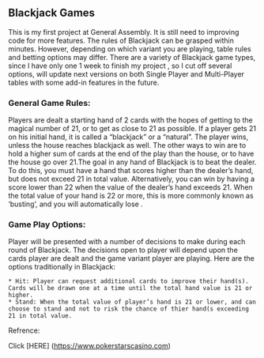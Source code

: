 ## Blackjack Games
  This is my first project at General Assembly. It is still need to improving code for more features. The rules of Blackjack can be grasped within minutes. However, depending on which variant you are playing, table rules and betting options may differ. There are a variety of Blackjack game types, since I have only one 1 week to finish my project , so I cut off several options, will update next versions on both Single Player and Multi-Player tables with some add-in features in the future.

  ### General Game Rules:
  Players are dealt a starting hand of 2 cards with the hopes of getting to the magical number of 21, or to get as close to 21 as possible. If a player gets 21 on his initial hand, it is called a “blackjack” or a “natural”. The player wins, unless the house reaches blackjack as well. The other ways to win are to hold a higher sum of cards at the end of the play than the house, or to have the house go over 21.The goal in any hand of Blackjack is to beat the dealer. To do this, you must have a hand that scores higher than the dealer’s hand, but does not exceed 21 in total value. Alternatively, you can win by having a score lower than 22 when the value of the dealer’s hand exceeds 21. When the total value of your hand is 22 or more, this is more commonly known as ‘busting’, and you will automatically lose .

  ### Game Play Options:
  Player will be presented with a number of decisions to make during each round of Blackjack. The decisions open to player will depend upon the cards player are dealt and the game variant player are playing. Here are the options traditionally in Blackjack:

    * Hit: Player can request additional cards to improve their hand(s). Cards will be drawn one at a time until the total hand value is 21 or higher.
    * Stand: When the total value of player’s hand is 21 or lower, and can choose to stand and not to risk the chance of thier hand(s exceeding 21 in total value.

Refrence:

Click [HERE] (https://www.pokerstarscasino.com)
